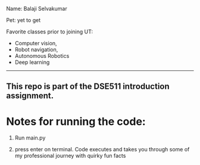 Name: Balaji Selvakumar

Pet: yet to get

Favorite classes prior to joining UT:
- Computer vision, 
- Robot navigation,
- Autonomous Robotics
- Deep learning

---
This repo is part of the DSE511 introduction assignment.
---
# Notes for running the code:
1. Run main.py

2. press enter on terminal. Code executes and takes you through some of my professional journey with quirky fun facts
